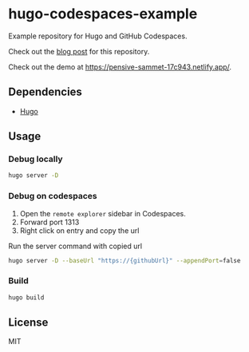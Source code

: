 # hugo-codespaces-example

Example repository for Hugo and GitHub Codespaces.

Check out the [blog post](https://shotor.com/blog/build-a-hugo-static-site-in-your-browser-using-github-codespaces) for this repository.

Check out the demo at <https://pensive-sammet-17c943.netlify.app/>.

## Dependencies

- [Hugo](https://gohugo.io/)

## Usage

### Debug locally

```sh
hugo server -D
```

### Debug on codespaces

1. Open the `remote explorer` sidebar in Codespaces.
2. Forward port 1313
3. Right click on entry and copy the url

Run the server command with copied url

```sh
hugo server -D --baseUrl "https://{githubUrl}" --appendPort=false
```

### Build

```sh
hugo build
```

## License

MIT